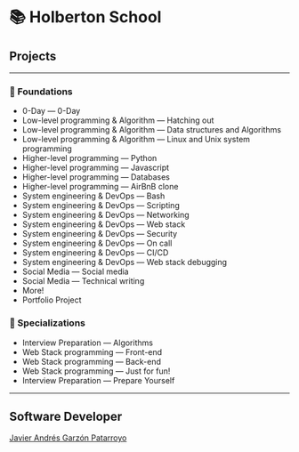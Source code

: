# :books: Holberton School
## Projects
- - -
### :open_file_folder: Foundations
* 0-Day ― 0-Day
* Low-level programming & Algorithm ― Hatching out
* Low-level programming & Algorithm ― Data structures and Algorithms
* Low-level programming & Algorithm ― Linux and Unix system programming
* Higher-level programming ― Python
* Higher-level programming ― Javascript
* Higher-level programming ― Databases
* Higher-level programming ― AirBnB clone
* System engineering & DevOps ― Bash
* System engineering & DevOps ― Scripting
* System engineering & DevOps ― Networking
* System engineering & DevOps ― Web stack
* System engineering & DevOps ― Security
* System engineering & DevOps ― On call
* System engineering & DevOps ― CI/CD
* System engineering & DevOps ― Web stack debugging
* Social Media ― Social media
* Social Media ― Technical writing
* More!
* Portfolio Project
### :open_file_folder: Specializations
* Interview Preparation ― Algorithms
* Web Stack programming ― Front-end
* Web Stack programming ― Back-end
* Web Stack programming ― Just for fun!
* Interview Preparation ― Prepare Yourself
- - -
## Software Developer
[Javier Andrés Garzón Patarroyo](https://javierandres.dev)
